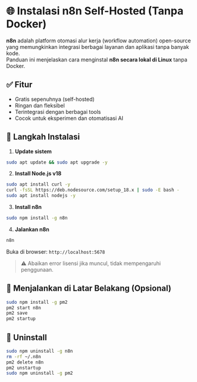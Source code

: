 # 🌐 Instalasi n8n Self-Hosted (Tanpa Docker)

**n8n** adalah platform otomasi alur kerja (workflow automation) open-source yang memungkinkan integrasi berbagai layanan dan aplikasi tanpa banyak kode.  
Panduan ini menjelaskan cara menginstal **n8n secara lokal di Linux** tanpa Docker.

## ✅ Fitur

- Gratis sepenuhnya (self-hosted)
- Ringan dan fleksibel
- Terintegrasi dengan berbagai tools
- Cocok untuk eksperimen dan otomatisasi AI

## 🚀 Langkah Instalasi

1. **Update sistem**
```bash
sudo apt update && sudo apt upgrade -y
```

2. **Install Node.js v18**
```bash
sudo apt install curl -y
curl -fsSL https://deb.nodesource.com/setup_18.x | sudo -E bash -
sudo apt install nodejs -y
```

3. **Install n8n**
```bash
sudo npm install -g n8n
```

4. **Jalankan n8n**
```bash
n8n
```

Buka di browser: `http://localhost:5678`

> ⚠️ Abaikan error lisensi jika muncul, tidak mempengaruhi penggunaan.

## 🔄 Menjalankan di Latar Belakang (Opsional)
```bash
sudo npm install -g pm2
pm2 start n8n
pm2 save
pm2 startup
```

## 🧹 Uninstall
```bash
sudo npm uninstall -g n8n
rm -rf ~/.n8n
pm2 delete n8n
pm2 unstartup
sudo npm uninstall -g pm2
```